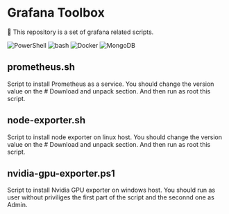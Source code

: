 # Grafana Toolbox
🔭 This repository is a set of grafana related scripts.
<p>
  <img alt="PowerShell" src="https://img.shields.io/badge/PowerShell-black?style=flat-square&logoColor=white" />
  <img alt="bash" src="https://img.shields.io/badge/-Bash-grey?style=flat-square&logo=gnubash&logoColor=white" />
  <img alt="Docker" src="https://img.shields.io/badge/-Docker-46a2f1?style=flat-square&logo=docker&logoColor=white" />
  <img alt="MongoDB" src="https://img.shields.io/badge/Grafana-%23F46800?style=flat-square&logo=grafana&logoColor=white" />
</p>

## prometheus.sh
	
Script to install Prometheus as a service. You should change the version value on the # Download and unpack section.
And then run as root this script. 


## node-exporter.sh
	
Script to install node exporter on linux host. You should change the version value on the # Download and unpack section.
And then run as root this script. 

	

## nvidia-gpu-exporter.ps1
	
Script to install Nvidia GPU exporter on windows host. You should run as user without priviliges the first part of the script and the seconnd one as Admin.
